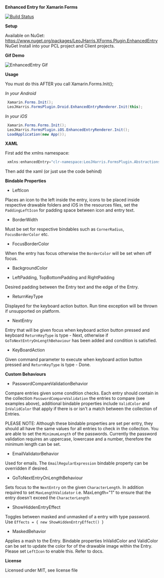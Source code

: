 **Enhanced Entry for Xamarin Forms**

[![Build Status](https://www.bitrise.io/app/7f1dafa3432c4b0f/status.svg?token=q5DIlKQd3GcOeNAipGvxKQ&branch=master)](https://www.bitrise.io/app/7f1dafa3432c4b0f)

**Setup**

Available on NuGet: https://www.nuget.org/packages/LeoJHarris.XForms.Plugin.EnhancedEntry NuGet Install into your PCL project and Client projects.

**Gif Demo**

![EnhancedEntry Gif](https://github.com/LeoJHarris/EnhancedEntry/blob/master/gif.gif)

**Usage**

You must do this AFTER you call Xamarin.Forms.Init();

_In your Android_

```csharp
 Xamarin.Forms.Init();
 LeoJHarris.FormsPlugin.Droid.EnhancedEntryRenderer.Init(this);
```
          
_In your iOS_

```csharp
 Xamarin.Forms.Forms.Init(); 
 LeoJHarris.FormsPlugin.iOS.EnhancedEntryRenderer.Init();
 LoadApplication(new App());
```
    
**XAML**

First add the xmlns namespace:

```csharp
 xmlns:enhancedEntry="clr-namespace:LeoJHarris.FormsPlugin.Abstractions;assembly=LeoJHarris.FormsPlugin.Abstractions"
```

Then add the xaml (or just use the code behind)
    
**Bindable Properties**

* LeftIcon

Places an icon to the left inside the entry, icons to be placed inside respective drawable folders and iOS in the resources files, set the `PaddingLeftIcon` for padding space between icon and entry text.

* BorderWidth

Must be set for respective bindables such as `CornerRadius`, `FocusBorderColor` etc.

* FocusBorderColor

When the entry has focus otherwise the `BorderColor` will be set when off focus.

* BackgroundColor

* LeftPadding, TopBottomPadding and RightPadding

Desired padding between the Entry text and the edge of the Entry.
 
* ReturnKeyType

Displayed for the keyboard action button. Run time exception will be thrown if unsupported on platform.

* NextEntry

Entry that will be given focus when keyboard action button pressed and keyboard `ReturnKeyType` is type - Next, otherwise if `GoToNextEntryOnLengthBehaviour` has been added and condition is satisfied.

* KeyBoardAction

Given command parameter to execute when keyboard action button pressed and `ReturnKeyType` is type - Done.

**Custom Behaviours** 

* PasswordCompareValidationBehavior

Compare entries given some condition checks. Each entry should contain in the collection `PasswordCompareValidation` the entries to compare (see examples above), additional bindable properties include `ValidColor` and `InValidColor` that apply if there is or isn't a match between the collection of Entries. 

PLEASE NOTE: Although these bindable properties are set per entry, they should all have the same values for all entries to check in the collection. You are able to set the `MinimumLength` of the passwords. Currently the password validation requires an uppercase, lowercase and a number, therefore the minimum length can be set.

* EmailValidatorBehavior

Used for emails. The `EmailRegularExpression` bindable property can be overridden if desired.

* GoToNextEntryOnLengthBehaviour

Sets focus to the `NextEntry` on the given `CharacterLength`. In addition required to set `MaxLengthValidator` i.e. MaxLength="1" to ensure that the entry doesn't exceed the `CharacterLength`

* ShowHiddenEntryEffect

Toggles between masked and unmasked of a entry with type password. Use `Effects = { new ShowHiddenEntryEffect() }`

* MaskedBehavior

Applies a mash to the Entry. Bindable properties InValidColor and ValidColor can be set to update the color for of the drawable image within the Entry. Please set `LeftIcon` to enable this. Refer to docs. 

**License**

Licensed under MIT, see license file
